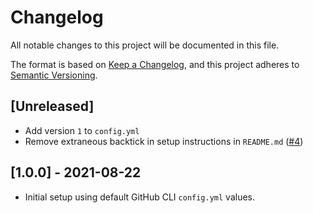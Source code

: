 # Changelog
All notable changes to this project will be documented in this file.

The format is based on [Keep a Changelog](https://keepachangelog.com/en/1.0.0/),
and this project adheres to [Semantic Versioning](https://semver.org/spec/v2.0.0.html).

## [Unreleased]
- Add version `1` to `config.yml`
- Remove extraneous backtick in setup instructions in `README.md` ([#4](https://github.com/salcode/salcode-gh-cli/issues/4))

## [1.0.0] - 2021-08-22
- Initial setup using default GitHub CLI `config.yml` values.
